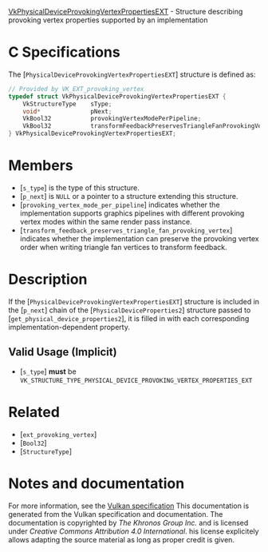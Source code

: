 [VkPhysicalDeviceProvokingVertexPropertiesEXT](https://www.khronos.org/registry/vulkan/specs/1.3-extensions/man/html/VkPhysicalDeviceProvokingVertexPropertiesEXT.html) - Structure describing provoking vertex properties supported by an implementation

# C Specifications
The [`PhysicalDeviceProvokingVertexPropertiesEXT`] structure is defined
as:
```c
// Provided by VK_EXT_provoking_vertex
typedef struct VkPhysicalDeviceProvokingVertexPropertiesEXT {
    VkStructureType    sType;
    void*              pNext;
    VkBool32           provokingVertexModePerPipeline;
    VkBool32           transformFeedbackPreservesTriangleFanProvokingVertex;
} VkPhysicalDeviceProvokingVertexPropertiesEXT;
```

# Members
- [`s_type`] is the type of this structure.
- [`p_next`] is `NULL` or a pointer to a structure extending this structure.
- [`provoking_vertex_mode_per_pipeline`] indicates whether the implementation supports graphics pipelines with different provoking vertex modes within the same render pass instance.
- [`transform_feedback_preserves_triangle_fan_provoking_vertex`] indicates whether the implementation can preserve the provoking vertex order when writing triangle fan vertices to transform feedback.

# Description
If the [`PhysicalDeviceProvokingVertexPropertiesEXT`] structure is included in the [`p_next`] chain of the
[`PhysicalDeviceProperties2`] structure passed to
[`get_physical_device_properties2`], it is filled in with each
corresponding implementation-dependent property.
## Valid Usage (Implicit)
-  [`s_type`] **must**  be `VK_STRUCTURE_TYPE_PHYSICAL_DEVICE_PROVOKING_VERTEX_PROPERTIES_EXT`

# Related
- [`ext_provoking_vertex`]
- [`Bool32`]
- [`StructureType`]

# Notes and documentation
For more information, see the [Vulkan specification](https://www.khronos.org/registry/vulkan/specs/1.3-extensions/html/vkspec.html)
This documentation is generated from the Vulkan specification and documentation.
The documentation is copyrighted by *The Khronos Group Inc.* and is licensed under *Creative Commons Attribution 4.0 International*.
his license explicitely allows adapting the source material as long as proper credit is given.
        